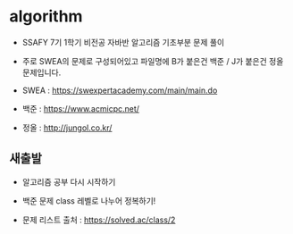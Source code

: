 # algorithm

- SSAFY 7기 1학기 비전공 자바반 알고리즘 기초부분 문제 풀이

- 주로 SWEA의 문제로 구성되어있고 파일명에 B가 붙은건 백준 / J가 붙은건 정올 문제입니다.

- SWEA : https://swexpertacademy.com/main/main.do

- 백준 : https://www.acmicpc.net/

- 정올 : http://jungol.co.kr/

## 새출발

- 알고리즘 공부 다시 시작하기

- 백준 문제 class 레벨로 나누어 정복하기!

- 문제 리스트 출처 : https://solved.ac/class/2
